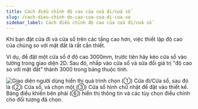 ```yaml
---
title: Cách điều chỉnh độ cao của cửa đi/cửa sổ
slug: /cach-dieu-chinh-do-cao-cua-cua-di-cua-so
sidebar_label: Cách điều chỉnh độ cao của cửa đi/cửa sổ
---
```


Khi bạn đặt cửa đi và cửa sổ trên các tầng cao hơn, việc thiết lập độ cao của chúng so với mặt đất là rất cần thiết.

Ví dụ, để đặt một cửa sổ ở độ cao 3000mm, trước tiên hãy kéo cửa sổ vào tường trong giao diện 2D. Sau đó, nhấp vào cửa sổ và sửa đổi giá trị "độ cao so với mặt đất" thành 3000 trong bảng thuộc tính.

![Giao diện người dùng hiển thị quá trình chọn (①) Cửa đi/Cửa sổ, sau đó là (②) Cửa sổ, và chọn một (③) Cửa sổ hình chữ nhật để đặt vào thiết kế. Bảng điều khiển bên phải (⑥) hiển thị thông tin và các tùy chọn điều chỉnh cho đối tượng đã chọn.](https://storage.googleapis.com/jegavn_kb/images/243edee4-4a71-452e-8f11-aa0c1378ca55.png)